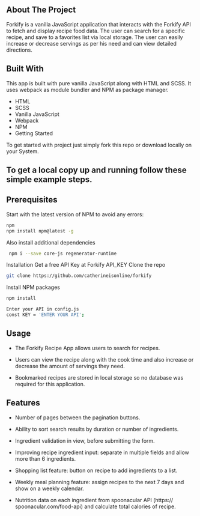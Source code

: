 ## About The Project
Forkify is a vanilla JavaScript application that interacts with the Forkify API to fetch and display recipe food data. The user can search for a specific recipe, and save to a favorites list via local storage. The user can easily increase or decrease servings as per his need and can view detailed directions.

## Built With
This app is built with pure vanilla JavaScript along with HTML and SCSS. It uses webpack as module bundler and NPM as package manager.

- HTML
- SCSS
- Vanilla JavaScript
- Webpack
- NPM
- Getting Started

To get started with project just simply fork this repo or download locally on your System.

## To get a local copy up and running follow these simple example steps.

## Prerequisites
Start with the latest version of NPM to avoid any errors:

```bash
npm
npm install npm@latest -g
```

Also install additional dependencies
```bash
 npm i --save core-js regenerator-runtime
```

Installation
Get a free API Key at Forkify API_KEY
Clone the repo

```bash
git clone https://github.com/catherineisonline/forkify
```
Install NPM packages

```bash
npm install
```

```bash
Enter your API in config.js
const KEY = 'ENTER YOUR API';
```

## Usage

- The Forkify Recipe App allows users to search for recipes.

- Users can view the recipe along with the cook time and also increase or decrease the amount of servings they need.

- Bookmarked recipes are stored in local storage so no database was required for this application.

## Features
- Number of pages between the pagination buttons.

- Ability to sort search results by duration or number of ingredients.

- Ingredient validation in view, before submitting the form.

- Improving recipe ingredient input: separate in multiple fields and allow more than 6 ingredients.

- Shopping list feature: button on recipe to add ingredients to a list.

- Weekly meal planning feature: assign recipes to the next 7 days and show on a weekly calendar.

- Nutrition data on each ingredient from spoonacular API (https:// spoonacular.com/food-api) and calculate total calories of recipe.
